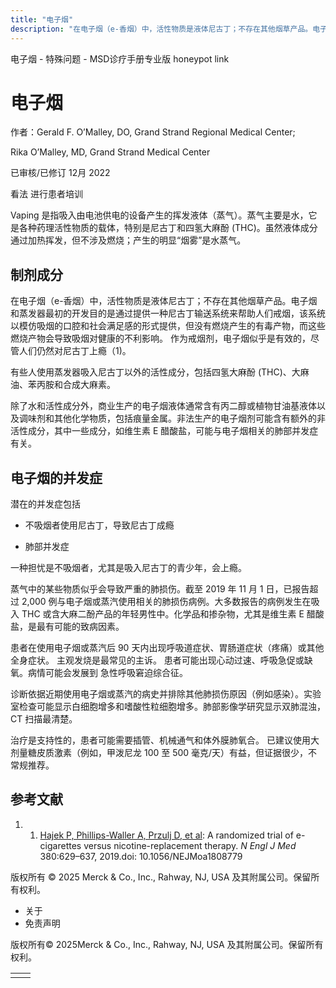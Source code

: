 ```yaml
---
title: "电子烟"
description: "在电子烟（e-香烟）中，活性物质是液体尼古丁；不存在其他烟草产品。电子烟和蒸发器最初的开发目的是通过提供一种尼古丁输送系统来帮助人们戒烟，该系统以模仿吸烟的口腔和社会满足感的形式提供，但没有燃烧产生的有毒产物，而这些燃烧产物会导致吸烟对健康的不利影响。 作为戒烟剂，电子烟似乎是有效的，尽管人们仍然对尼古丁上瘾（1)。"
---
```


﻿电子烟 \- 特殊问题 \- MSD诊疗手册专业版 honeypot link

# 电子烟

作者：Gerald F. O’Malley, DO, Grand Strand Regional Medical Center;

Rika O’Malley, MD, Grand Strand Medical Center

已审核/已修订 12月 2022

看法 进行患者培训

Vaping 是指吸入由电池供电的设备产生的挥发液体（蒸气）。蒸气主要是水，它是各种药理活性物质的载体，特别是尼古丁和四氢大麻酚 (THC)。虽然液体成分通过加热挥发，但不涉及燃烧；产生的明显“烟雾”是水蒸气。

## 制剂成分

在电子烟（e-香烟）中，活性物质是液体尼古丁；不存在其他烟草产品。电子烟和蒸发器最初的开发目的是通过提供一种尼古丁输送系统来帮助人们戒烟，该系统以模仿吸烟的口腔和社会满足感的形式提供，但没有燃烧产生的有毒产物，而这些燃烧产物会导致吸烟对健康的不利影响。 作为戒烟剂，电子烟似乎是有效的，尽管人们仍然对尼古丁上瘾（1)。

有些人使用蒸发器吸入尼古丁以外的活性成分，包括四氢大麻酚 (THC)、大麻油、苯丙胺和合成大麻素。

除了水和活性成分外，商业生产的电子烟液体通常含有丙二醇或植物甘油基液体以及调味剂和其他化学物质，包括痕量金属。非法生产的电子烟剂可能含有额外的非活性成分，其中一些成分，如维生素 E 醋酸盐，可能与电子烟相关的肺部并发症有关。

## 电子烟的并发症

潜在的并发症包括

- 不吸烟者使用尼古丁，导致尼古丁成瘾

- 肺部并发症


一种担忧是不吸烟者，尤其是吸入尼古丁的青少年，会上瘾。

蒸气中的某些物质似乎会导致严重的肺损伤。截至 2019 年 11 月 1 日，已报告超过 2,000 例与电子烟或蒸汽使用相关的肺损伤病例。大多数报告的病例发生在吸入 THC 或含大麻二酚产品的年轻男性中。化学品和掺杂物，尤其是维生素 E 醋酸盐，是最有可能的致病因素。

患者在使用电子烟或蒸汽后 90 天内出现呼吸道症状、胃肠道症状（疼痛）或其他全身症状。 主观发烧是最常见的主诉。 患者可能出现心动过速、呼吸急促或缺氧。病情可能会发展到 急性呼吸窘迫综合征。

诊断依据近期使用电子烟或蒸汽的病史并排除其他肺损伤原因（例如感染）。实验室检查可能显示白细胞增多和嗜酸性粒细胞增多。肺部影像学研究显示双肺混浊，CT 扫描最清楚。

治疗是支持性的，患者可能需要插管、机械通气和体外膜肺氧合。 已建议使用大剂量糖皮质激素（例如，甲泼尼龙 100 至 500 毫克/天）有益，但证据很少，不常规推荐。

## 参考文献

1. 1. [Hajek P, Phillips-Waller A, Przulj D, et al](https://pubmed.ncbi.nlm.nih.gov/30699054/): A randomized trial of e-cigarettes versus nicotine-replacement therapy. _N Engl J Med_ 380:629–637, 2019.doi: 10.1056/NEJMoa1808779




版权所有 © 2025
Merck & Co., Inc., Rahway, NJ, USA 及其附属公司。保留所有权利。

- 关于
- 免责声明

版权所有© 2025Merck & Co., Inc., Rahway, NJ, USA 及其附属公司。保留所有权利。

|     |     |
| --- | --- |
|  |  |